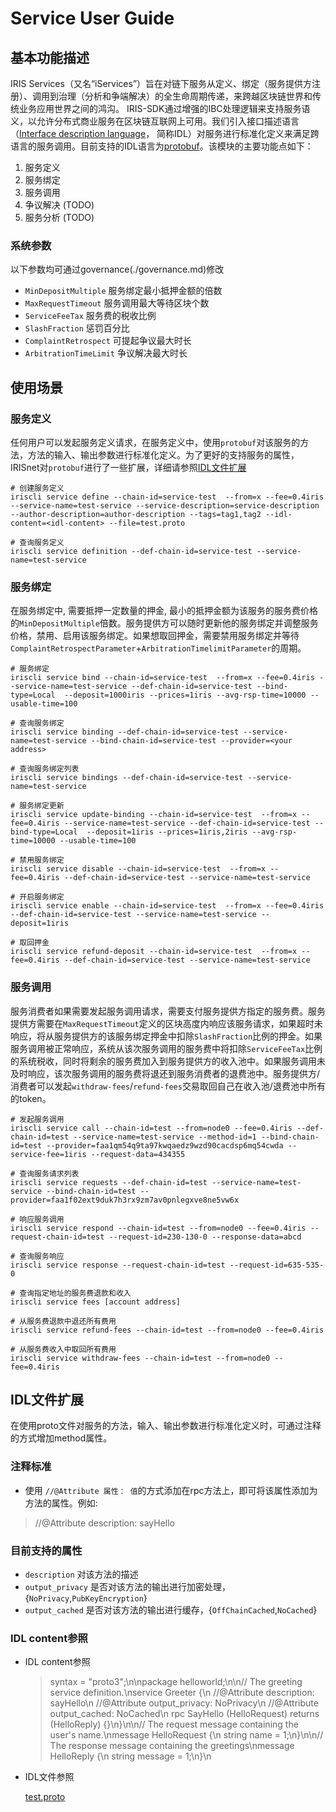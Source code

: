 # Service User Guide

## 基本功能描述
IRIS Services（又名“iServices”）旨在对链下服务从定义、绑定（服务提供方注册）、调用到治理（分析和争端解决）的全生命周期传递，来跨越区块链世界和传统业务应用世界之间的鸿沟。 
IRIS-SDK通过增强的IBC处理逻辑来支持服务语义，以允许分布式商业服务在区块链互联网上可用。我们引入接口描述语言（[Interface description language](https://en.wikipedia.org/wiki/Interface_description_language)，
简称IDL）对服务进行标准化定义来满足跨语言的服务调用。目前支持的IDL语言为[protobuf](https://developers.google.com/protocol-buffers/)。该模块的主要功能点如下：
1. 服务定义
2. 服务绑定
3. 服务调用
4. 争议解决 (TODO)
5. 服务分析 (TODO)

### 系统参数
以下参数均可通过governance(./governance.md)修改

* `MinDepositMultiple`    服务绑定最小抵押金额的倍数
* `MaxRequestTimeout`     服务调用最大等待区块个数
* `ServiceFeeTax`         服务费的税收比例
* `SlashFraction`         惩罚百分比
* `ComplaintRetrospect`   可提起争议最大时长
* `ArbitrationTimeLimit`  争议解决最大时长

## 使用场景

### 服务定义

任何用户可以发起服务定义请求，在服务定义中，使用`protobuf`对该服务的方法，方法的输入、输出参数进行标准化定义。为了更好的支持服务的属性，IRISnet对`protobuf`进行了一些扩展，详细请参照[IDL文件扩展](#idl文件扩展)

```
# 创建服务定义
iriscli service define --chain-id=service-test  --from=x --fee=0.4iris --service-name=test-service --service-description=service-description --author-description=author-description --tags=tag1,tag2 --idl-content=<idl-content> --file=test.proto

# 查询服务定义
iriscli service definition --def-chain-id=service-test --service-name=test-service
```

### 服务绑定
在服务绑定中, 需要抵押一定数量的押金, 最小的抵押金额为该服务的服务费价格的`MinDepositMultiple`倍数。服务提供方可以随时更新他的服务绑定并调整服务价格，禁用、启用该服务绑定。如果想取回押金，需要禁用服务绑定并等待`ComplaintRetrospectParameter`+`ArbitrationTimelimitParameter`的周期。

```
# 服务绑定
iriscli service bind --chain-id=service-test  --from=x --fee=0.4iris --service-name=test-service --def-chain-id=service-test --bind-type=Local  --deposit=1000iris --prices=1iris --avg-rsp-time=10000 --usable-time=100

# 查询服务绑定
iriscli service binding --def-chain-id=service-test --service-name=test-service --bind-chain-id=service-test --provider=<your address>

# 查询服务绑定列表
iriscli service bindings --def-chain-id=service-test --service-name=test-service

# 服务绑定更新
iriscli service update-binding --chain-id=service-test  --from=x --fee=0.4iris --service-name=test-service --def-chain-id=service-test --bind-type=Local  --deposit=1iris --prices=1iris,2iris --avg-rsp-time=10000 --usable-time=100

# 禁用服务绑定
iriscli service disable --chain-id=service-test  --from=x --fee=0.4iris --def-chain-id=service-test --service-name=test-service

# 开启服务绑定
iriscli service enable --chain-id=service-test  --from=x --fee=0.4iris --def-chain-id=service-test --service-name=test-service --deposit=1iris

# 取回押金
iriscli service refund-deposit --chain-id=service-test  --from=x --fee=0.4iris --def-chain-id=service-test --service-name=test-service
```

### 服务调用
服务消费者如果需要发起服务调用请求，需要支付服务提供方指定的服务费。服务提供方需要在`MaxRequestTimeout`定义的区块高度内响应该服务请求，如果超时未响应，将从服务提供方的该服务绑定押金中扣除`SlashFraction`比例的押金。如果服务调用被正常响应，系统从该次服务调用的服务费中将扣除`ServiceFeeTax`比例的系统税收，同时将剩余的服务费加入到服务提供方的收入池中。如果服务调用未及时响应，该次服务调用的服务费将退还到服务消费者的退费池中。服务提供方/消费者可以发起`withdraw-fees`/`refund-fees`交易取回自己在收入池/退费池中所有的token。

```
# 发起服务调用
iriscli service call --chain-id=test --from=node0 --fee=0.4iris --def-chain-id=test --service-name=test-service --method-id=1 --bind-chain-id=test --provider=faa1qm54q9ta97kwqaedz9wzd90cacdsp6mq54cwda --service-fee=1iris --request-data=434355

# 查询服务请求列表
iriscli service requests --def-chain-id=test --service-name=test-service --bind-chain-id=test --provider=faa1f02ext9duk7h3rx9zm7av0pnlegxve8ne5vw6x

# 响应服务调用
iriscli service respond --chain-id=test --from=node0 --fee=0.4iris --request-chain-id=test --request-id=230-130-0 --response-data=abcd

# 查询服务响应
iriscli service response --request-chain-id=test --request-id=635-535-0

# 查询指定地址的服务费退款和收入
iriscli service fees [account address]

# 从服务费退款中退还所有费用
iriscli service refund-fees --chain-id=test --from=node0 --fee=0.4iris

# 从服务费收入中取回所有费用
iriscli service withdraw-fees --chain-id=test --from=node0 --fee=0.4iris
```

## IDL文件扩展
在使用proto文件对服务的方法，输入、输出参数进行标准化定义时，可通过注释的方式增加method属性。

### 注释标准
* 使用 `//@Attribute 属性： 值`的方式添加在rpc方法上，即可将该属性添加为方法的属性。例如: 
> //@Attribute description: sayHello

### 目前支持的属性
* `description` 对该方法的描述
* `output_privacy` 是否对该方法的输出进行加密处理，{`NoPrivacy`,`PubKeyEncryption`}
* `output_cached` 是否对该方法的输出进行缓存，{`OffChainCached`,`NoCached`}

### IDL content参照
* IDL content参照

    > syntax = \"proto3\";\n\npackage helloworld;\n\n// The greeting service definition.\nservice Greeter {\n    //@Attribute description: sayHello\n    //@Attribute output_privacy: NoPrivacy\n    //@Attribute output_cached: NoCached\n    rpc SayHello (HelloRequest) returns (HelloReply) {}\n}\n\n// The request message containing the user's name.\nmessage HelloRequest {\n    string name = 1;\n}\n\n// The response message containing the greetings\nmessage HelloReply {\n    string message = 1;\n}\n

* IDL文件参照

    [test.proto](./test.proto)

